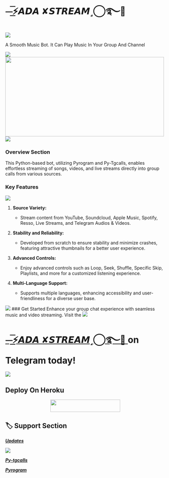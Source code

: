 # ⏤͟͞⚡𝘼𝘿𝘼 ✘𝙎𝙏𝙍𝙀𝘼𝙈˼⃝࿐🫧 

<img src="https://user-images.githubusercontent.com/73097560/115834477-dbab4500-a447-11eb-908a-139a6edaec5c.gif">
<p>A Smooth Music Bot. It Can Play Music In Your Group And Channel</p>
<img src="https://user-images.githubusercontent.com/73097560/115834477-dbab4500-a447-11eb-908a-139a6edaec5c.gif">

<img src="https://t.me/shhyrr" align="middle" width="500" height="250"/>

<img src="https://user-images.githubusercontent.com/73097560/115834477-dbab4500-a447-11eb-908a-139a6edaec5c.gif">

### Overview Section
This Python-based bot, utilizing Pyrogram and Py-Tgcalls, enables effortless streaming of songs, videos, and live streams directly into group calls from various sources.

### Key Features

<img src="https://user-images.githubusercontent.com/73097560/115834477-dbab4500-a447-11eb-908a-139a6edaec5c.gif">

1. **Source Variety:**
   - Stream content from YouTube, Soundcloud, Apple Music, Spotify, Resso, Live Streams, and Telegram Audios & Videos.

2. **Stability and Reliability:**
   - Developed from scratch to ensure stability and minimize crashes, featuring attractive thumbnails for a better user experience.

3. **Advanced Controls:**
   - Enjoy advanced controls such as Loop, Seek, Shuffle, Specific Skip, Playlists, and more for a customized listening experience.

4. **Multi-Language Support:**
   - Supports multiple languages, enhancing accessibility and user-friendliness for a diverse user base.
<img src="https://user-images.githubusercontent.com/73097560/115834477-dbab4500-a447-11eb-908a-139a6edaec5c.gif">
### Get Started
Enhance your group chat experience with seamless music and video streaming.
 Visit the 

 <img src="https://user-images.githubusercontent.com/73097560/115834477-dbab4500-a447-11eb-908a-139a6edaec5c.gif">
 
# [⏤͟͞⚡𝘼𝘿𝘼 ✘𝙎𝙏𝙍𝙀𝘼𝙈˼⃝࿐🫧 ](https://t.me/TheAdaSupport) on Telegram today!

<img src="https://user-images.githubusercontent.com/73097560/115834477-dbab4500-a447-11eb-908a-139a6edaec5c.gif">





## Deploy On Heroku


<p align="center"><a href="https://dashboard.heroku.com/new?template=https://github.com/Tocsiop/NEXTURNxMUSIC"> <img src="https://img.shields.io/badge/Deploy%20On%20Heroku-black?style=for-the-badge&logo=heroku" width="220" height="38.45"/></a></p>

## 🏷 Support Section
**_[Updates](https://t.me/TheAdaSupport)_**

<img src="https://user-images.githubusercontent.com/73097560/115834477-dbab4500-a447-11eb-908a-139a6edaec5c.gif">

**_[Py-tgcalls](https://github.com/pytgcalls)_** 

**_[Pyrogram](https://github.com/pyrogram)_**
